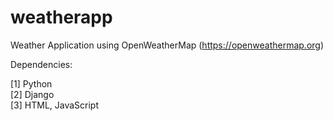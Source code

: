 # weatherapp


Weather Application using OpenWeatherMap (https://openweathermap.org)

Dependencies:

[1] Python <br>
[2] Django <br>
[3] HTML, JavaScript
